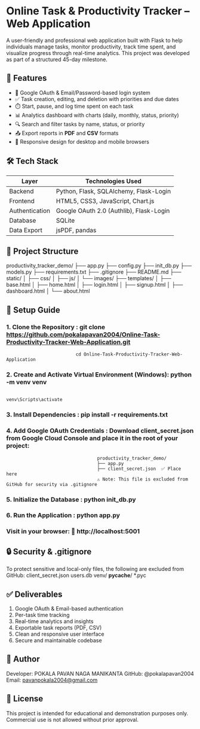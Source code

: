 # Online Task & Productivity Tracker – Web Application

A user-friendly and professional web application built with Flask to help individuals manage tasks, monitor productivity, track time spent, and visualize progress through real-time analytics. This project was developed as part of a structured 45-day milestone.

## 🚀 Features

- 🔐 Google OAuth & Email/Password-based login system  
- ✅ Task creation, editing, and deletion with priorities and due dates  
- ⏱️ Start, pause, and log time spent on each task  
- 📊 Analytics dashboard with charts (daily, monthly, status, priority)  
- 🔍 Search and filter tasks by name, status, or priority  
- 📤 Export reports in **PDF** and **CSV** formats  
- 📱 Responsive design for desktop and mobile browsers

## 🛠️ Tech Stack

| Layer        | Technologies Used                          |
|--------------|---------------------------------------------|
| Backend      | Python, Flask, SQLAlchemy, Flask-Login      |
| Frontend     | HTML5, CSS3, JavaScript, Chart.js           |
| Authentication | Google OAuth 2.0 (Authlib), Flask-Login |
| Database     | SQLite                                      |
| Data Export  | jsPDF, pandas                               |


## 📁 Project Structure
productivity_tracker_demo/
├── app.py
├── config.py
├── init_db.py
├── models.py
├── requirements.txt
├── .gitignore
├── README.md
├── static/
│ ├── css/
│ ├── js/
│ └── images/
├── templates/
│ ├── base.html
│ ├── home.html
│ ├── login.html
│ ├── signup.html
│ ├── dashboard.html
│ └── about.html

## 🧪 Setup Guide
### 1. Clone the Repository : git clone https://github.com/pokalapavan2004/Online-Task-Productivity-Tracker-Web-Application.git
                              cd Online-Task-Productivity-Tracker-Web-Application

### 2. Create and Activate Virtual Environment (Windows): python -m venv venv
                                                          venv\Scripts\activate

### 3. Install Dependencies : pip install -r requirements.txt
### 4. Add Google OAuth Credentials : Download client_secret.json from Google Cloud Console and place it in the root of your project:
                                      productivity_tracker_demo/
                                      ├── app.py
                                      ├── client_secret.json  ✅ Place here
                                      ⚠️ Note: This file is excluded from GitHub for security via .gitignore
                                      
### 5. Initialize the Database  : python init_db.py
### 6. Run the Application : python app.py
### Visit in your browser: 🔗 http://localhost:5001

## 🔒 Security & .gitignore
To protect sensitive and local-only files, the following are excluded from GitHub:
client_secret.json
users.db
venv/
__pycache__/
*.pyc

## ✅ Deliverables
1. Google OAuth & Email-based authentication  
2. Per-task time tracking  
3. Real-time analytics and insights  
4. Exportable task reports (PDF, CSV)  
5. Clean and responsive user interface  
6. Secure and maintainable codebase

## 👤 Author
Developer: POKALA PAVAN NAGA MANIKANTA
GitHub: @pokalapavan2004
Email: pavanpokala2004@gmail.com

## 📄 License
This project is intended for educational and demonstration purposes only. Commercial use is not allowed without prior approval.




